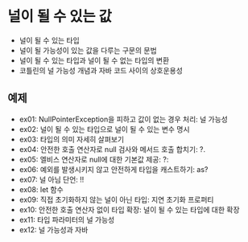 # 널이 될 수 있는 값
- 널이 될 수 있는 타입
- 널이 될 가능성이 있는 값을 다루는 구문의 문법
- 널이 될 수 있는 타입과 널이 될 수 없는 타입의 변환
- 코틀린의 널 가능성 개념과 자바 코드 사이의 상호운용성

## 예제
- ex01: NullPointerException을 피하고 값이 없는 경우 처리: 널 가능성
- ex02: 널이 될 수 있는 타입으로 널이 될 수 있는 변수 명시
- ex03: 타입의 의미 자세히 살펴보기
- ex04: 안전한 호출 연산자로 null 검사와 메서드 호출 합치기: ?.
- ex05: 엘비스 연산자로 null에 대한 기본값 제공: ?:
- ex06: 예외를 발생시키지 않고 안전하게 타입을 캐스트하기: as?
- ex07: 널 아님 단언: !!
- ex08: let 함수
- ex09: 직접 초기화하지 않는 널이 아닌 타입: 지연 초기화 프로퍼티
- ex10: 안전한 호출 연산자 없이 타입 확장: 널이 될 수 있는 타입에 대한 확장
- ex11: 타입 파라미터의 널 가능성
- ex12: 널 가능성과 자바